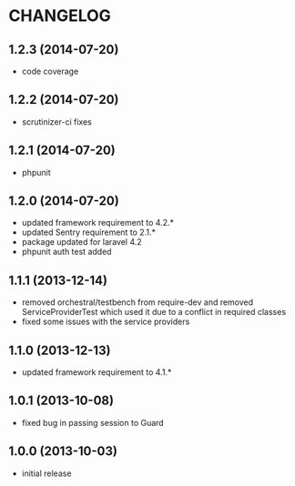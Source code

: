 CHANGELOG
=========

1.2.3 (2014-07-20)
------------------
* code coverage

1.2.2 (2014-07-20)
------------------
* scrutinizer-ci fixes

1.2.1 (2014-07-20)
------------------
* phpunit

1.2.0 (2014-07-20)
------------------
* updated framework requirement to 4.2.*
* updated Sentry requirement to 2.1.*
* package updated for laravel 4.2
* phpunit auth test added

1.1.1 (2013-12-14)
------------------
* removed orchestral/testbench from require-dev and removed ServiceProviderTest which used it due to a conflict in
  required classes
* fixed some issues with the service providers

1.1.0 (2013-12-13)
------------------
* updated framework requirement to 4.1.*

1.0.1 (2013-10-08)
------------------
* fixed bug in passing session to Guard

1.0.0 (2013-10-03)
------------------
* initial release
